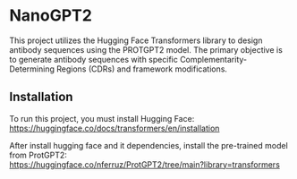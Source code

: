 # NanoGPT2

This project utilizes the Hugging Face Transformers library to design antibody sequences using the PROTGPT2 model. The primary objective is to generate antibody sequences with specific Complementarity-Determining Regions (CDRs) and framework modifications.

## Installation

To run this project, you must install Hugging Face:
<br />
https://huggingface.co/docs/transformers/en/installation

After install hugging face and it dependencies, install the pre-trained model from ProtGPT2:
<br />
https://huggingface.co/nferruz/ProtGPT2/tree/main?library=transformers


